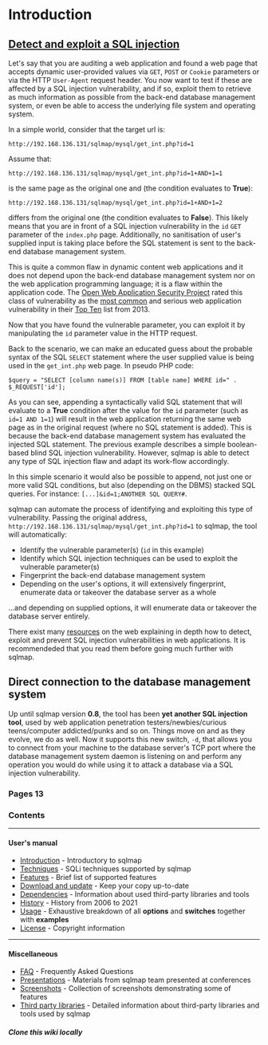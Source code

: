 # Introduction

## [Detect and exploit a SQL injection](https://github.com/sqlmapproject/sqlmap/wiki/Introduction#detect-and-exploit-a-sql-injection)

Let's say that you are auditing a web application and found a web page that accepts dynamic user-provided values via `GET`, `POST` or `Cookie` parameters or via the HTTP `User-Agent` request header. You now want to test if these are affected by a SQL injection vulnerability, and if so, exploit them to retrieve as much information as possible from the back-end database management system, or even be able to access the underlying file system and operating system.

In a simple world, consider that the target url is:

```
http://192.168.136.131/sqlmap/mysql/get_int.php?id=1
```

Assume that:

```
http://192.168.136.131/sqlmap/mysql/get_int.php?id=1+AND+1=1
```

is the same page as the original one and (the condition evaluates to **True**):

```
http://192.168.136.131/sqlmap/mysql/get_int.php?id=1+AND+1=2
```

differs from the original one (the condition evaluates to **False**). This likely means that you are in front of a SQL injection vulnerability in the `id` `GET` parameter of the `index.php` page. Additionally, no sanitisation of user's supplied input is taking place before the SQL statement is sent to the back-end database management system.

This is quite a common flaw in dynamic content web applications and it does not depend upon the back-end database management system nor on the web application programming language; it is a flaw within the application code. The [Open Web Application Security Project](http://www.owasp.org/) rated this class of vulnerability as the [most common](https://owasptop10.googlecode.com/files/OWASP%20Top%2010%20-%202013.pdf) and serious web application vulnerability in their [Top Ten](http://www.owasp.org/index.php/Category:OWASP_Top_Ten_Project) list from 2013.

Now that you have found the vulnerable parameter, you can exploit it by manipulating the `id` parameter value in the HTTP request.

Back to the scenario, we can make an educated guess about the probable syntax of the SQL `SELECT` statement where the user supplied value is being used in the `get_int.php` web page. In pseudo PHP code:

```
$query = "SELECT [column name(s)] FROM [table name] WHERE id=" . $_REQUEST['id'];
```

As you can see, appending a syntactically valid SQL statement that will evaluate to a **True** condition after the value for the `id` parameter (such as `id=1 AND 1=1`) will result in the web application returning the same web page as in the original request (where no SQL statement is added). This is because the back-end database management system has evaluated the injected SQL statement. The previous example describes a simple boolean-based blind SQL injection vulnerability. However, sqlmap is able to detect any type of SQL injection flaw and adapt its work-flow accordingly.

In this simple scenario it would also be possible to append, not just one or more valid SQL conditions, but also (depending on the DBMS) stacked SQL queries. For instance: `[...]&id=1;ANOTHER SQL QUERY#`.

sqlmap can automate the process of identifying and exploiting this type of vulnerability. Passing the original address, `http://192.168.136.131/sqlmap/mysql/get_int.php?id=1` to sqlmap, the tool will automatically:

-   Identify the vulnerable parameter(s) (`id` in this example)
-   Identify which SQL injection techniques can be used to exploit the vulnerable parameter(s)
-   Fingerprint the back-end database management system
-   Depending on the user's options, it will extensively fingerprint, enumerate data or takeover the database server as a whole

...and depending on supplied options, it will enumerate data or takeover the database server entirely.

There exist many [resources](https://del.icio.us/inquis/sqlinjection) on the web explaining in depth how to detect, exploit and prevent SQL injection vulnerabilities in web applications. It is recommendeded that you read them before going much further with sqlmap.

## [](https://github.com/sqlmapproject/sqlmap/wiki/Introduction#direct-connection-to-the-database-management-system)Direct connection to the database management system

Up until sqlmap version **0.8**, the tool has been **yet another SQL injection tool**, used by web application penetration testers/newbies/curious teens/computer addicted/punks and so on. Things move on and as they evolve, we do as well. Now it supports this new switch, `-d`, that allows you to connect from your machine to the database server's TCP port where the database management system daemon is listening on and perform any operation you would do while using it to attack a database via a SQL injection vulnerability.

###  Pages 13

### Contents

---

#### User's manual

-   [Introduction](https://github.com/sqlmapproject/sqlmap/wiki/Introduction) \- Introductory to sqlmap
-   [Techniques](https://github.com/sqlmapproject/sqlmap/wiki/Techniques) \- SQLi techniques supported by sqlmap
-   [Features](https://github.com/sqlmapproject/sqlmap/wiki/Features) \- Brief list of supported features
-   [Download and update](https://github.com/sqlmapproject/sqlmap/wiki/Download-and-update) \- Keep your copy up-to-date
-   [Dependencies](https://github.com/sqlmapproject/sqlmap/wiki/Dependencies) \- Information about used third-party libraries and tools
-   [History](https://github.com/sqlmapproject/sqlmap/wiki/History) \- History from 2006 to 2021
-   [Usage](https://github.com/sqlmapproject/sqlmap/wiki/Usage) \- Exhaustive breakdown of all **options** and **switches** together with **examples**
-   [License](https://github.com/sqlmapproject/sqlmap/wiki/License) \- Copyright information

  

---

#### Miscellaneous

-   [FAQ](https://github.com/sqlmapproject/sqlmap/wiki/FAQ) \- Frequently Asked Questions
-   [Presentations](https://github.com/sqlmapproject/sqlmap/wiki/Presentations) \- Materials from sqlmap team presented at conferences
-   [Screenshots](https://github.com/sqlmapproject/sqlmap/wiki/Screenshots) \- Collection of screenshots demonstrating some of features
-   [Third party libraries](https://github.com/sqlmapproject/sqlmap/wiki/Third-party-libraries) \- Detailed information about third-party libraries and tools used by sqlmap

##### Clone this wiki locally